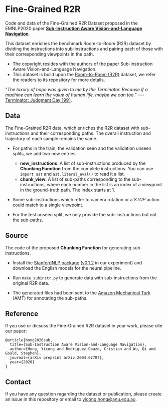 # Fine-Grained R2R
Code and data of the Fine-Grained R2R Dataset proposed in the EMNLP2020 paper [**Sub-Instruction Aware Vision-and-Language Navigation**](https://arxiv.org/abs/2004.02707).

This dataset enriches the benchmark Room-to-Room (R2R) dataset by dividing the instructions into sub-instructions and pairing each of those with their corresponding viewpoints in the path.

* The copyright resides with the authors of the paper Sub-Instruction Aware Vision-and-Language Navigation.
* This dataset is build upon the [Room-to-Room (R2R)](https://github.com/peteanderson80/Matterport3DSimulator/tree/master/tasks/R2R) dataset, we refer the readers to its repository for more details.

"*The luxury of hope was given to me by the Terminator. Because if a machine can learn the value of human life, maybe we can too.*" --- [Terminator: Judgment Day 1991](https://www.imdb.com/title/tt0103064/).

## Data
The Fine-Grained R2R data, which enriches the R2R dataset with sub-instructions and their corresponding paths. The overall instruction and trajectory of each sample remains the same.

* For paths in the train, the validation seen and the validation unseen splits, we add two new entries:
  * **new_instructions**: A list of sub-instructions produced by the **Chunking Function** from the complete instructions. You can use ```import ast``` and ```ast.literal_eval()``` to read it a list.
  * **chunk_view**: A list of sub-paths corresponding to the sub-instructions, where each number in the list is an index of a viewpoint in the ground-truth path. The index starts at 1.
  
* Some sub-instructions which refer to camera rotation or a *STOP* action could match to a single viewpoint.

* For the test unseen split, we only provide the sub-instructions but not the sub-paths.

## Source
The code of the proposed **Chunking Function** for generating sub-instructions.

* Install the [StanfordNLP package](https://github.com/stanfordnlp/stanza/) ([v0.1.2](https://pypi.org/project/stanfordnlp/0.1.2/) in our experiment) and download the English models for the neural pipeline.

* Run ```make_subinstr.py``` to generate data with sub-instructions from the original R2R data.

* The generated files had been sent to the [Amazon Mechanical Turk](https://www.mturk.com/) (AMT) for annotating the sub-paths.

## Reference
If you use or dicsuss the Fine-Grained R2R dataset in your work, please cite our paper:
```
@article{hong2020sub,
  title={Sub-Instruction Aware Vision-and-Language Navigation},
  author={Hong, Yicong and Rodriguez-Opazo, Cristian and Wu, Qi and Gould, Stephen},
  journal={arXiv preprint arXiv:2004.02707},
  year={2020}
}
```

## Contact

If you have any question regarding the dataset or publication, please create an issue in this repository or email to yicong.hong@anu.edu.au.
